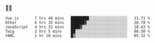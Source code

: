 ### 👨‍💻

<!--START_SECTION:waka-->
```text
Vue.js       7 hrs 48 mins   ████████░░░░░░░░░░░░░░░░░   31.71 % 
Other        6 hrs 35 mins   ██████▓░░░░░░░░░░░░░░░░░░   26.79 % 
JavaScript   4 hrs 32 mins   ████▓░░░░░░░░░░░░░░░░░░░░   18.43 % 
Twig         2 hrs 5 mins    ██░░░░░░░░░░░░░░░░░░░░░░░   08.50 % 
YAML         1 hr 18 mins    █▒░░░░░░░░░░░░░░░░░░░░░░░   05.32 % 
```
<!--END_SECTION:waka-->
